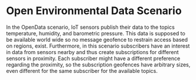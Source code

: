 # Open Environmental Data Scenario

In the OpenData scenario, IoT sensors publish their data to the topics temperature, humidity, and barometric pressure.
This data is supposed to be available world wide so no message geofence to restrain access based on regions, exist.
Furthermore, in this scenario subscribers have an interest in data from sensors nearby and thus create subscriptions 
for different sensors in proximity. Each subscriber might have a different preference regarding the proximity, so the
 subscription geofences have arbitrary sizes, even different for the same subscriber for the available topics.

